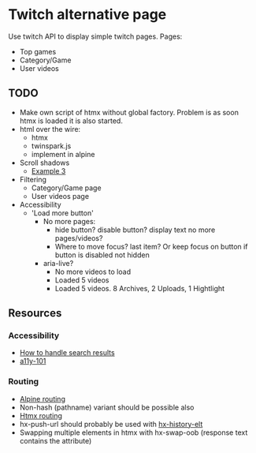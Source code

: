 # Twitch alternative page
Use twitch API to display simple twitch pages.
Pages:
* Top games
* Category/Game
* User videos


## TODO
* Make own script of htmx without global factory. Problem is as soon htmx is loaded it is also started.
* html over the wire:
  * htmx
  * twinspark.js
  * implement in alpine
* Scroll shadows
  * [Example 3](https://codepen.io/chris22smith/pen/OJMrWgb)
* Filtering
  * Category/Game page
  * User videos page
* Accessibility
  * 'Load more button'
    * No more pages:
      * hide button? disable button? display text no more pages/videos?
      * Where to move focus? last item? Or keep focus on button if button is disabled not hidden
    * aria-live?
      * No more videos to load
      * Loaded 5 videos
      * Loaded 5 videos. 8 Archives, 2 Uploads, 1 Hightlight


## Resources

### Accessibility
* [How to handle search results](https://www.sajari.com/blog/wcag-compliance-guide)
* [a11y-101](https://a11y-101.com)

### Routing
* [Alpine routing](https://github.com/alpinejs/alpine/issues/306#issuecomment-627400322)
* Non-hash (pathname) variant should be possible also
* [Htmx routing](https://htmx.org/attributes/hx-push-url/)
* hx-push-url should probably be used with [hx-history-elt](https://htmx.org/attributes/hx-history-elt/)
* Swapping multiple elements in htmx with hx-swap-oob (response text contains the attribute)

